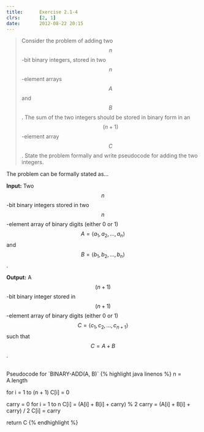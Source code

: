 ```yaml
---
title:      Exercise 2.1-4
clrs:       [2, 1]
date:       2012-08-22 20:15
---
```


>Consider the problem of adding two $$n$$-bit binary integers, stored in two $$n$$-element arrays $$A$$ and $$B$$. The sum of the two integers should be stored in binary form in an $$(n + 1)$$-element array $$C$$. State the problem formally and write pseudocode for adding the two integers.

The problem can be formally stated as...

**Input:** Two $$n$$-bit binary integers stored in two $$n$$-element array of binary digits (either 0 or 1) $$A = \langle a_1, a_2, . . . , a_n \rangle$$ and $$B = \langle b_1, b_2, . . . , b_n \rangle$$.

**Output:** A $$(n + 1)$$-bit binary integer stored in $$(n + 1)$$-element array of binary digits (either 0 or 1) $$C = \langle c_1, c_2, . . . , c_{n+1} \rangle$$ such that $$C = A + B$$.

<br/>
Pseudocode for `BINARY-ADD(A, B)`
{% highlight java linenos %}
n = A.length

for i = 1 to (n + 1)
    C[i] = 0

carry = 0
for i = 1 to n
    C[i] = (A[i] + B[i] + carry) % 2
    carry = (A[i] + B[i] + carry) / 2
C[i] = carry

return C
{% endhighlight %}